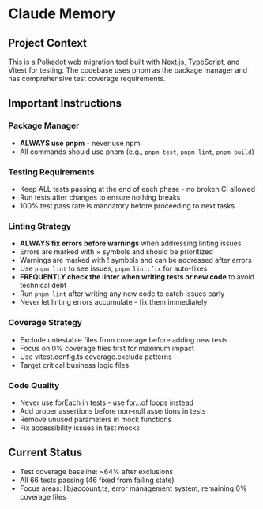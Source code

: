 # Claude Memory

## Project Context
This is a Polkadot web migration tool built with Next.js, TypeScript, and Vitest for testing. The codebase uses pnpm as the package manager and has comprehensive test coverage requirements.

## Important Instructions

### Package Manager
- **ALWAYS use pnpm** - never use npm
- All commands should use pnpm (e.g., `pnpm test`, `pnpm lint`, `pnpm build`)

### Testing Requirements
- Keep ALL tests passing at the end of each phase - no broken CI allowed
- Run tests after changes to ensure nothing breaks
- 100% test pass rate is mandatory before proceeding to next tasks

### Linting Strategy
- **ALWAYS fix errors before warnings** when addressing linting issues
- Errors are marked with × symbols and should be prioritized
- Warnings are marked with ! symbols and can be addressed after errors
- Use `pnpm lint` to see issues, `pnpm lint:fix` for auto-fixes
- **FREQUENTLY check the linter when writing tests or new code** to avoid technical debt
- Run `pnpm lint` after writing any new code to catch issues early
- Never let linting errors accumulate - fix them immediately

### Coverage Strategy
- Exclude untestable files from coverage before adding new tests
- Focus on 0% coverage files first for maximum impact
- Use vitest.config.ts coverage.exclude patterns
- Target critical business logic files

### Code Quality
- Never use forEach in tests - use for...of loops instead
- Add proper assertions before non-null assertions in tests
- Remove unused parameters in mock functions
- Fix accessibility issues in test mocks

## Current Status
- Test coverage baseline: ~64% after exclusions
- All 66 tests passing (46 fixed from failing state)
- Focus areas: lib/account.ts, error management system, remaining 0% coverage files
